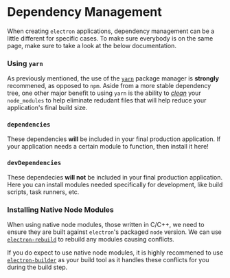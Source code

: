 # Dependency Management

When creating `electron` applications, dependency management can be a little different for specific cases. To make sure everybody is on the same page, make sure to take a look at the below documentation.

### Using `yarn`

As previously mentioned, the use of the [`yarn`](https://yarnpkg.com) package manager is **strongly** recommened, as opposed to `npm`. Aside from a more stable dependency tree, one other major benefit to using `yarn` is the ability to [*clean*](https://yarnpkg.com/en/docs/cli/clean) your `node_modules` to help eliminate redudant files that will help reduce your application's final build size.

### `dependencies`

These dependencies **will** be included in your final production application. If your application needs a certain module to function, then install it here!

### `devDependencies`
These dependecies **will not** be included in your final production application. Here you can install modules needed specifically for development, like build scripts, task runners, etc.

### Installing Native Node Modules

When using native node modules, those written in C/C++, we need to ensure they are built against `electron`'s packaged `node` version. We can use [`electron-rebuild`](https://github.com/electron/electron-rebuild) to rebuild any modules causing conflicts.

If you do expect to use native node modules, it is highly recommened to use [`electron-builder`](https://github.com/electron-userland/electron-builder) as your build tool as it handles these conflicts for you during the build step.
